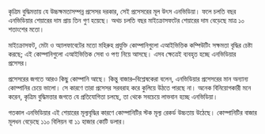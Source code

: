 কৃত্রিম বুদ্ধিমত্তায় যে উচ্চক্ষমতাসম্পন্ন প্রসেসর দরকার, সেই প্রসেসরের মূল উৎস এনভিডিয়া। ফলে চলতি বছর এনভিডিয়ার শেয়ারের দাম প্রায় তিন গুণ হয়েছে। অথচ চলতি বছর মাইক্রোসফটের শেয়ারের দাম বেড়েছে মাত্র ১০ শতাংশের মতো।

মাইক্রোসফট, মেটা ও অ্যালফাবেটের মতো মহিরুহ প্রযুক্তি কোম্পানিগুলো এআইভিত্তিক কম্পিউটিং সক্ষমতা বৃদ্ধির চেষ্টা করছে; এই কোম্পানিগুলো এআইভিত্তিক সেবা ও পণ্য নিয়ে আসছে। এসব ক্ষেত্রেই ব্যবহৃত হচ্ছে এনভিডিয়ার প্রসেসর।

প্রসেসরের জগতে আরও কিছু কোম্পানি আছে। কিন্তু বাজার–বিশ্লেষকেরা বলেন, এনভিডিয়ার প্রসেসরের মান অন্যান্য কোম্পানির চেয়ে ভালো। সে কারণে তারা প্রসেসর সরবরাহ করে কুলিয়ে উঠতে পারছে না। অনেক বিনিয়োগকারী মনে করেন, কৃত্রিম বুদ্ধিমত্তার জগতে যে প্রতিযোগিতা চলছে, তা থেকে সবচেয়ে লাভবান হচ্ছে এনভিডিয়া।

গতকাল এনভিডিয়ার এই শেয়ারের মূল্যবৃদ্ধির কারণে কোম্পানিটির স্টক মূল্য রেকর্ড উচ্চতায় উঠেছে। কোম্পানিটির বাজার মূলধন বেড়েছে ১১০ বিলিয়ন বা ১১ হাজার কোটি ডলার।
